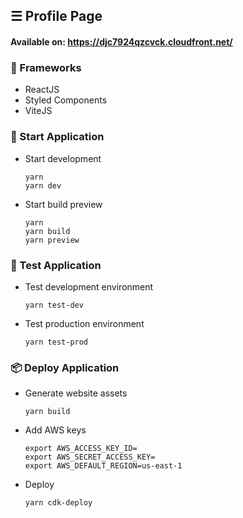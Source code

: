 ## ☰ Profile Page

#### Available on: https://djc7924qzcvck.cloudfront.net/

### 🔨 Frameworks

- ReactJS
- Styled Components
- ViteJS

### 🚀 Start Application

- Start development

  ```
  yarn
  yarn dev
  ```

- Start build preview

  ```
  yarn
  yarn build
  yarn preview
  ```

### 🤖 Test Application

- Test development environment

  ```
  yarn test-dev
  ```

- Test production environment

  ```
  yarn test-prod
  ```

### 📦 Deploy Application

- Generate website assets

  ```
  yarn build
  ```

- Add AWS keys

  ```
  export AWS_ACCESS_KEY_ID=
  export AWS_SECRET_ACCESS_KEY=
  export AWS_DEFAULT_REGION=us-east-1
  ```

- Deploy

  ```
  yarn cdk-deploy
  ```
